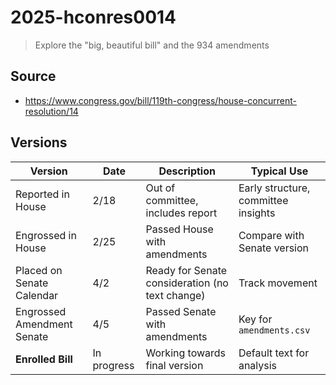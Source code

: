 # 2025-hconres0014

> Explore the "big, beautiful bill" and the 934 amendments

## Source

- <https://www.congress.gov/bill/119th-congress/house-concurrent-resolution/14>

## Versions

| Version                    | Date  | Description                                     | Typical Use                         |
| -------------------------- | ----- | ----------------------------------------------- | ----------------------------------- |
| Reported in House          | 2/18  | Out of committee, includes report               | Early structure, committee insights |
| Engrossed in House         | 2/25  | Passed House with amendments                    | Compare with Senate version         |
| Placed on Senate Calendar  | 4/2   | Ready for Senate consideration (no text change) | Track movement                      |
| Engrossed Amendment Senate | 4/5   | Passed Senate with amendments                   | Key for `amendments.csv`            |
| **Enrolled Bill**          | In progress | Working towards final version             | Default text for analysis           |

